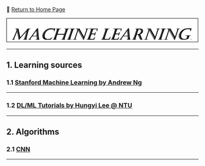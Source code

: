 :hotel: [Return to Home Page](https://github.com/geophydog/geophydog.github.io/blob/master/README.md)

![ML Icon](https://github.com/geophydog/Machine-Learning/blob/master/Images/ML.jpg)

----
## 1. Learning sources   
### 1.1  [Stanford Machine Learning by Andrew Ng](http://www.holehouse.org/mlclass/index.html)   

----

### 1.2 [DL/ML Tutorials by Hungyi Lee @ NTU](http://speech.ee.ntu.edu.tw/~tlkagk/talk.html)  

----

## 2. Algorithms
### 2.1  [CNN](https://github.com/geophydog/Machine-Learning/blob/master/CNN/index.md) 

----
